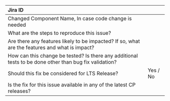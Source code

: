 | Jira ID | |
| :--- | :--- |
| Changed Component Name, In case code change is needed | |
| What are the steps to reproduce this issue? | |
| Are there any features likely to be impacted? If so, what are the features and what is impact? | |
| How can this change be tested? Is there any additional tests to be done other than bug fix validation? | |
| Should this fix be considered for LTS Release? | Yes / No |
| Is the fix for this issue available in any of the latest CP releases? | |

